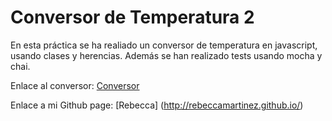 # Conversor de Temperatura 2

En esta práctica se ha realiado un conversor de temperatura en javascript, usando clases y herencias. Además se han realizado tests usando mocha y chai.

Enlace al conversor: [Conversor](http://rebeccamartinez.github.io/ConversorTemperatura_2/)

Enlace a mi Github page: [Rebecca] (http://rebeccamartinez.github.io/)
